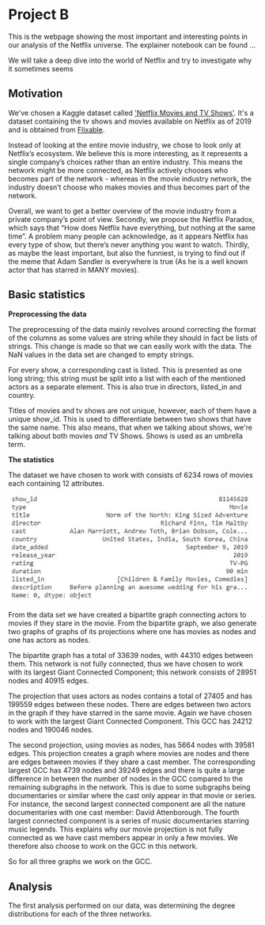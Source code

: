 # Project B
This is the webpage showing the most important and interesting points in our analysis of the Netflix universe. The explainer notebook can be found ...

We will take a deep dive into the world of Netflix and try to investigate why it sometimes seems 

## Motivation

We've chosen a Kaggle dataset called ['Netflix Movies and TV Shows'](https://www.kaggle.com/shivamb/netflix-shows). It's a dataset containing the tv shows and movies available on Netflix as of 2019 and is obtained from [Flixable](https://flixable.com/).

Instead of looking at the entire movie industry, we chose to look only at Netflix’s ecosystem. We believe this is more interesting, as it represents a single company’s choices rather than an entire industry. This means the network might be more connected, as Netflix actively chooses who becomes part of the network - whereas in the movie industry network, the industry doesn’t choose who makes movies and thus becomes part of the network. 

Overall, we want to get a better overview of the movie industry from a private company’s point of view. Secondly, we propose the Netflix Paradox, which says that “How does Netflix have everything, but nothing at the same time”. A problem many people can acknowledge, as it appears Netflix has every type of show, but there’s never anything you want to watch. Thirdly, as maybe the least important, but also the funniest, is trying to find out if the meme that Adam Sandler is everywhere is true (As he is a well known actor that has starred in MANY movies). 

## Basic statistics
**Preprocessing the data**

The preprocessing of the data mainly revolves around correcting the format of the columns as some values are string while they should in fact be lists of strings. This change is made so that we can easily work with the data. The NaN values in the data set are changed to empty strings.

For every show, a corresponding cast is listed. This is presented as one long string; this string must be split into a list with each of the mentioned actors as a separate element. This is also true in directors, listed_in and country.

Titles of movies and tv shows are not unique, however, each of them have a unique show_id. This is used to differentiate between two shows that have the same name. This also means, that when we talking about shows, we're talking about both movies *and* TV Shows. Shows is used as an umbrella term.

**The statistics**

The dataset we have chosen to work with consists of 6234 rows of movies each containing 12 attributes.

![image](df.JPG)

From the data set we have created a bipartite graph connecting actors to movies if they stare in the movie. From the bipartite graph, we also generate two graphs of graphs of its projections where one has movies as nodes and one has actors as nodes.

The bipartite graph has a total of 33639 nodes, with 44310 edges between them. This network is not fully connected, thus we have chosen to work with its largest Giant Connected Component; this network consists of 28951 nodes and 40915 edges.

The projection that uses actors as nodes contains a total of 27405 and has 199559 edges between these nodes. There are edges between two actors in the graph if they have starred in the same movie. Again we have chosen to work with the largest Giant Connected Component. This GCC has 24212 nodes and 190046 nodes.

The second projection, using movies as nodes, has 5664 nodes with 39581 edges. This projection creates a graph where movies are nodes and there are edges between movies if they share a cast member. The corresponding largest GCC has 4739 nodes and 39249 edges and there is quite a large difference in between the number of nodes in the GCC compared to the remaining subgraphs in the network. This is due to some subgraphs being documentaries or similar where the cast only appear in that movie or series. For instance, the second largest connected component are all the nature documentaries with one cast member: David Attenborough. The fourth largest connected component is a series of music documentaries starring music legends. This explains why our movie projection is not fully connected as we have cast members appear in only a few movies. We therefore also choose to work on the GCC in this network. 

So for all three graphs we work on the GCC.

## Analysis
The first analysis performed on our data, was determining the degree distributions for each of the three networks.

